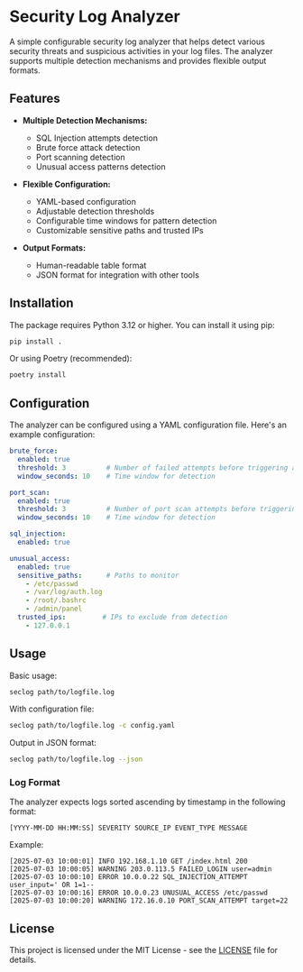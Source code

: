 # Security Log Analyzer

A simple configurable security log analyzer that helps detect various security threats and suspicious activities in your log files. The analyzer supports multiple detection mechanisms and provides flexible output formats.

## Features

- **Multiple Detection Mechanisms:**
  - SQL Injection attempts detection
  - Brute force attack detection
  - Port scanning detection
  - Unusual access patterns detection

- **Flexible Configuration:**
  - YAML-based configuration
  - Adjustable detection thresholds
  - Configurable time windows for pattern detection
  - Customizable sensitive paths and trusted IPs

- **Output Formats:**
  - Human-readable table format
  - JSON format for integration with other tools

## Installation

The package requires Python 3.12 or higher. You can install it using pip:

```bash
pip install .
```

Or using Poetry (recommended):

```bash
poetry install
```

## Configuration

The analyzer can be configured using a YAML configuration file. Here's an example configuration:

```yaml
brute_force:
  enabled: true
  threshold: 3          # Number of failed attempts before triggering an alert
  window_seconds: 10    # Time window for detection

port_scan:
  enabled: true
  threshold: 3          # Number of port scan attempts before triggering an alert
  window_seconds: 10    # Time window for detection

sql_injection:
  enabled: true

unusual_access:
  enabled: true
  sensitive_paths:      # Paths to monitor
    - /etc/passwd
    - /var/log/auth.log
    - /root/.bashrc
    - /admin/panel
  trusted_ips:         # IPs to exclude from detection
    - 127.0.0.1
```

## Usage

Basic usage:

```bash
seclog path/to/logfile.log
```

With configuration file:

```bash
seclog path/to/logfile.log -c config.yaml
```

Output in JSON format:

```bash
seclog path/to/logfile.log --json
```

### Log Format

The analyzer expects logs sorted ascending by timestamp in the following format:

```
[YYYY-MM-DD HH:MM:SS] SEVERITY SOURCE_IP EVENT_TYPE MESSAGE
```

Example:

```
[2025-07-03 10:00:01] INFO 192.168.1.10 GET /index.html 200
[2025-07-03 10:00:05] WARNING 203.0.113.5 FAILED_LOGIN user=admin
[2025-07-03 10:00:10] ERROR 10.0.0.22 SQL_INJECTION_ATTEMPT user_input=' OR 1=1--
[2025-07-03 10:00:16] ERROR 10.0.0.23 UNUSUAL_ACCESS /etc/passwd
[2025-07-03 10:00:20] WARNING 172.16.0.10 PORT_SCAN_ATTEMPT target=22
```

## License

This project is licensed under the MIT License - see the [LICENSE](LICENSE) file for details.
